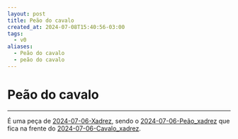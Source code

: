 ```yaml
---
layout: post
title: Peão do cavalo
created_at: 2024-07-08T15:40:56-03:00
tags:
  - v0
aliases:
  - Peão do cavalo
  - peão do cavalo
---
```

# Peão do cavalo
---

É uma peça de [2024-07-06-Xadrez](api/2024/07/2024-07-06-Xadrez.md), sendo o [2024-07-06-Peão_xadrez](_insight/2024/07/2024-07-06-Peão_xadrez.md) que fica na frente do [2024-07-06-Cavalo_xadrez](_insight/2024/07/2024-07-06-Cavalo_xadrez.md).